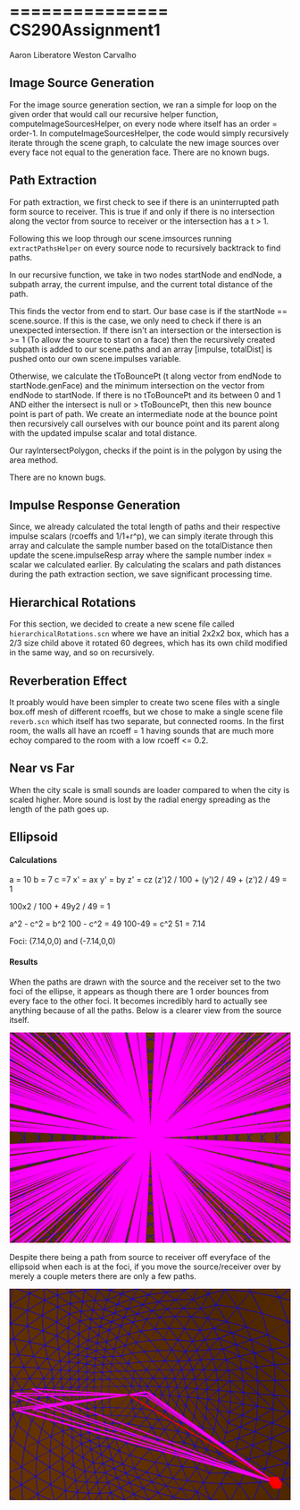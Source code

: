 ===============
CS290Assignment1
================
Aaron Liberatore
Weston Carvalho

## Image Source Generation ##
For the image source generation section, we ran a simple for loop on the given order that would call our recursive helper function, computeImageSourcesHelper, on every node where itself has an order = order-1. In computeImageSourcesHelper, the code would simply recursively iterate through the scene graph, to calculate the new image sources over every face not equal to the generation face. There are no known bugs.

## Path Extraction ##
For path extraction, we first check to see if there is an uninterrupted path form source to receiver. This is true if and only if there is no intersection along the vector from source to receiver or the intersection has a t > 1.

Following this we loop through our scene.imsources running `extractPathsHelper` on every source node to recursively backtrack to find paths.

In our recursive function, we take in two nodes startNode and endNode, a subpath array, the current impulse, and the current total distance of the path.

This finds the vector from end to start. Our base case is if the startNode == scene.source. If this is the case, we only need to check if there is an unexpected intersection. If there isn't an intersection or the intersection is >= 1 (To allow the source to start on a face) then the recursively created subpath is added to our scene.paths and an array [impulse, totalDist] is pushed onto our own scene.impulses variable.

Otherwise, we calculate the tToBouncePt (t along vector from endNode to startNode.genFace) and the minimum intersection on the vector from endNode to startNode. If there is no tToBouncePt and its between 0 and 1 AND either the intersect is null or > tToBouncePt, then this new bounce point is part of path. We create an intermediate node at the bounce point then recursively call ourselves with our bounce point and its parent along with the updated impulse scalar and total distance.

Our rayIntersectPolygon, checks if the point is in the polygon by using the area method.

There are no known bugs.
## Impulse Response Generation ##
Since, we already calculated the total length of paths and their respective impulse scalars (rcoeffs and 1/1+r^p), we can simply iterate through this array and calculate the sample number based on the totalDistance then update the scene.impulseResp array where the sample number index = scalar we calculated earlier. By calculating the scalars and path distances during the path extraction section, we save significant processing time.

## Hierarchical Rotations ##
For this section, we decided to create a new scene file called `hierarchicalRotations.scn` where we have an initial 2x2x2 box, which has a 2/3 size child above it rotated 60 degrees, which has its own child modified in the same way, and so on recursively.

## Reverberation Effect ##
It proably would have been simpler to create two scene files with a single box.off mesh of different rcoeffs, but we chose to make a single scene file `reverb.scn` which itself has two separate, but connected rooms. In the first room, the walls all have an rcoeff = 1 having sounds that are much more echoy compared to the room with a low rcoeff <= 0.2.

## Near vs Far ##
When the city scale is small sounds are loader compared to when the city is scaled higher. More sound is lost
by the radial energy spreading as the length of the path goes up.


## Ellipsoid ##

#### Calculations #####

a = 10 b = 7 c =7
x' = ax
y' = by
z' = cz
(z')2 / 100 + (y')2 / 49 + (z')2 / 49 = 1

100x2 / 100 + 49y2 / 49 = 1

a^2 - c^2 = b^2
100 - c^2 = 49
100-49 = c^2
51 = 7.14

Foci: (7.14,0,0) and (-7.14,0,0)

#### Results #####
When the paths are drawn with the source and the receiver set to the two foci of the ellipse, it appears as though there are 1 order bounces from every face to the other foci. It becomes incredibly hard to actually see anything because of all the paths. Below is a clearer view from the source itself.

![Source and receiver at foci](./points_at_foci.png "Paths are pink")

Despite there being a path from source to receiver off everyface of the ellipsoid when each is at the foci, if you move the source/receiver over by merely a couple meters there are only a few paths.

![Source and receiver at foci](./off_foci.png "Paths are pink")
